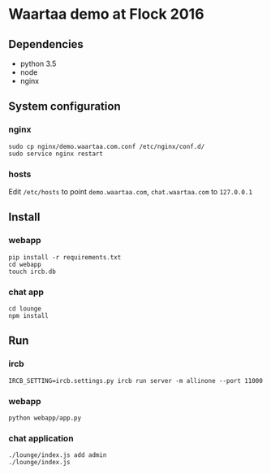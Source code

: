 # Waartaa demo at Flock 2016

## Dependencies

- python 3.5
- node
- nginx


## System configuration

### nginx
```
sudo cp nginx/demo.waartaa.com.conf /etc/nginx/conf.d/
sudo service nginx restart
```

### hosts

Edit ``/etc/hosts`` to point ``demo.waartaa.com``, ``chat.waartaa.com`` to
``127.0.0.1``

## Install

### webapp

```
pip install -r requirements.txt
cd webapp
touch ircb.db
```

### chat app

```
cd lounge
npm install
```

## Run

### ircb

``IRCB_SETTING=ircb.settings.py ircb run server -m allinone --port 11000``

### webapp
```
python webapp/app.py
```

### chat application
```
./lounge/index.js add admin
./lounge/index.js
```
